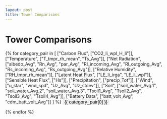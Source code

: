```yaml
---
layout: post
title: Tower Comparisons
---
```


<h1>Tower Comparisons</h1>

{% for category_pair in 
  [
    ["Carbon Flux", ["CO2_li_wpl_H_li"]],
    ["Temperature", ["T_tmpr_rh_mean", "Ts_Avg"]],
    ["Net Radiation", ["albedo_Avg", "Rn_Avg", "par_Avg", "Rl_incoming_Avg", "Rl_outgoing_Avg", "Rs_incoming_Avg", "Rs_outgoing_Avg"]],
    ["Relative Humidity", ["RH_tmpr_rh_mean"]],
    ["Latent Heat Flux", ["LE_li_irga", "LE_li_wpl"]],
    ["Sensible Heat Flux", ["Hs"]],
    ["Precipitation", ["precip_Tot"]],
    ["Wind", ["u_star", "wnd_spd", "Uz_Avg", "Uz_stdev"]],
    ["Soil", ["soil_water_Avg.1", "soil_water_Avg.2", "soil_water_Avg.3", "Tsoil1_Avg", "Tsoil2_Avg", "Tsoil3_Avg", "Tsoil4_Avg"]],
    ["Battery Data", ["batt_volt_Avg", "cdm_batt_volt_Avg"]]
  ] 
%}
  <button class="collapsible">{{ category_pair[0] }}</button>
  <div class="content">

  {% for variable in category_pair[1] %}
    <h3>{{ variable }}</h3>
    <div class="flex-container">
      {% for day in ["Yesterday", "Today"] %}
        <div>
          <h4>{{ day }}</h4>
          <div>
            <h5>Flux Tower 1_2</h5>
            <a href="/fluxtower1_2/daily_plots/fluxtower1_{{ variable }}_{{ day | downcase }}.png" target="_blank">
                <img src="/fluxtower1_2/daily_plots/fluxtower1_{{ variable }}_{{ day | downcase }}.png" alt="Fluxtower1 - {{ variable }} {{ day }}" onerror="imgError(this);">
            </a>
            <a href="/fluxtower1_2/daily_plots/fluxtower2_{{ variable }}_{{ day | downcase }}.png" target="_blank">
                <img src="/fluxtower1_2/daily_plots/fluxtower2_{{ variable }}_{{ day | downcase }}.png" alt="Fluxtower2 - {{ variable }} {{ day }}" onerror="imgError(this);">
            </a>
          </div>
          <div style="width: 2px; background-color: darkgrey; height: 100%; margin: 0 10px;"></div>
          <div>
            <h5>Flux Tower 3_4</h5>
            <a href="/fluxtower3_4/daily_plots/fluxtower3_{{ variable }}_{{ day | downcase }}.png" target="_blank">
                <img src="/fluxtower3_4/daily_plots/fluxtower3_{{ variable }}_{{ day | downcase }}.png" alt="Fluxtower3 - {{ variable }} {{ day }}" onerror="imgError(this);">
            </a>
            <a href="/fluxtower3_4/daily_plots/fluxtower4_{{ variable }}_{{ day | downcase }}.png" target="_blank">
                <img src="/fluxtower3_4/daily_plots/fluxtower4_{{ variable }}_{{ day | downcase }}.png" alt="Fluxtower4 - {{ variable }} {{ day }}" onerror="imgError(this);">
            </a>
          </div>
        </div>
      {% endfor %}
    </div>
  {% endfor %}

  </div>
{% endfor %}

<script>
var coll = document.getElementsByClassName("collapsible");
var i;

for (i = 0; i < coll.length; i++) {
  coll[i].addEventListener("click", function() {
    this.classList.toggle("active");
    var content = this.nextElementSibling;
    if (content.style.display === "block") {
      content.style.display = "none";
    } else {
      content.style.display = "block";
    }
  });
}
function imgError(image) {
    image.onerror = "";
    image.src = "/path/to/your/default/image.png";
    return true;
}
</script>

<style>
.collapsible {
  cursor: pointer;
  border: none;
  text-align: left;
  outline: none;
  font-size: 15px;
}

.content {
  display: none;
  overflow: hidden;
}
</style>
